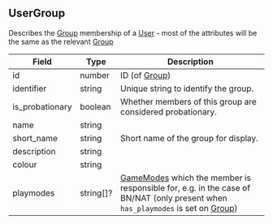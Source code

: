 ## UserGroup

Describes the [Group](#group) membership of a [User](#user) - most of the attributes will be the same as the relevant [Group](#group)

Field           | Type      | Description
----------------|-----------|------------------------------------------------------------
id              | number    | ID (of [Group](#group))
identifier      | string    | Unique string to identify the group.
is_probationary | boolean   | Whether members of this group are considered probationary.
name            | string    | |
short_name      | string    | Short name of the group for display.
description     | string    | |
colour          | string    | |
playmodes       | string[]? | [GameModes](#gamemode) which the member is responsible for, e.g. in the case of BN/NAT (only present when `has_playmodes` is set on [Group](#group))
